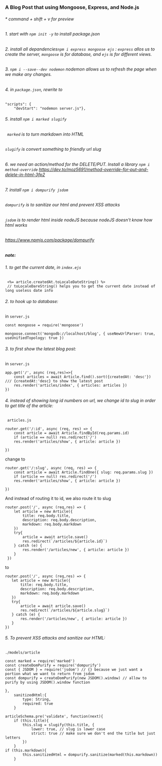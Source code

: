 ### A Blog Post that using Mongoose, Express, and Node.js

###### * command + shift + v for preview

###### 1. start with ```npm init -y``` to install package.json

###### 2. install all depandencies```npm i express mongoose ejs```  : ```express``` allos us to create the server, ```mongoose``` is for database, and ```ejs``` is for different views.

###### 3. ```npm i --save--dev nodemon``` nodemon allows us to refresh the page when we make any changes.

###### 4. in ```package.json```, rewrite to
```
"scripts": {
    "devStart": "nodemon server.js"},
```    

###### 5. install ``` npm i marked slugify ```
###### ``` marked``` is to turn markdown into HTML
###### ``` slugify ``` is convert something to friendly url slug

###### 6. we need an action/method for the DELETE/PUT. Install a library ```npm i method-override``` https://dev.to/moz5691/method-override-for-put-and-delete-in-html-3fp2

###### 7. install ```npm i dompurify jsdom```
###### ```dompurify``` is to sanitize our html and prevent XSS attacks
###### ```jsdom``` is to render html inside nodeJS because nodeJS doesn't know how html works
###### https://www.npmjs.com/package/dompurify

##### note: 

###### 1. to get the current date, in ```index.ejs``` 
```
 <%= article.createdAt.toLocaleDateString() %>
 // toLocaleDareString() helps you to get the current date instead of long useless date info
```
###### 2. to hook up to database:
 in ```server.js```
```
const mongoose = require('mongoose')

mongoose.connect('mongodb://localhost/blog', { useNewUrlParser: true, useUnifiedTopology: true })
```
###### 3. to first show the latest blog post:
in ```server.js``` 
```
app.get('/', async (req,res)=>{
    const articles = await Article.find().sort({createdAt: 'desc'}) /// {createdAt:'desc} to show the latest post
    res.render('articles/index', { articles: articles })
})
```
###### 4. instead of showing long id numbers on url, we change id to slug in order to get title of the article:
``` articles.js```
```
router.get('/:id', async (req, res) => {
    const article = await Article.findById(req.params.id)
    if (article == null) res.redirect('/')
    res.render('articles/show', { article: article })

})
```
change to
```
router.get('/:slug', async (req, res) => {
    const article = await Article.findOne({ slug: req.params.slug })
    if (article == null) res.redirect('/')
    res.render('articles/show', { article: article })

})
```

And instead of routing it to id, we also route it to slug
```
router.post('/', async (req,res) => {
    let article = new Article({
        title: req.body.title,
        description: req.body.description,
        markdown: req.body.markdown
    })
    try{
        article = await article.save()
        res.redirect(`/articles/${article.id}`)
    } catch (e) {
        res.render('/articles/new', { article: article })
    }
 })   
 ```
 to
 ```
 router.post('/', async (req,res) => {
    let article = new Article({
        title: req.body.title,
        description: req.body.description,
        markdown: req.body.markdown
    })
    try{
        article = await article.save()
        res.redirect(`/articles/${article.slug}`)
    } catch (e) {
        res.render('/articles/new', { article: article })
    }
 }) 
 ```  
###### 5. To prevent XSS attacks and sanitize our HTML:
```./models/article``` 
```
const marked = require('marked')
const createDomPurify = require('dompurify')
const { JSDOM } = require('jsdom') // {} because we just want a portion what we want to return from jsdom
const dompurify = createDomPurify(new JSDOM().window) // allow to purify by using JSDOM().window function

},
    sanitizedHtml:{
        type: String,
        required: true
    }

articleSchema.pre('validate', function(next){
    if (this.title){
        this.slug = slugify(this.title, {
            lower: true, // slug is lower case
            strict: true // make sure we don't end the title but just letters
        })
    }
if (this.markdown){
        this.sanitizedHtml = dompurify.sanitize(marked(this.markdown))
    }

```
